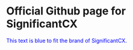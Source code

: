 # Official Github page for SignificantCX
<p style="color:blue">This text is blue to fit the brand of SignificantCX.</p>
